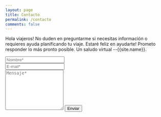 ```yaml
---
layout: page
title: Contacto
permalink: /contacto
comments: false
---
```


<form action="https://formspree.io/{{site.email}}" method="POST">    
<p class="mb-4">Hola viajeros! No duden en preguntarme si necesitas información o requieres ayuda planificando tu viaje. Estaré feliz en ayudarte! Prometo responder lo más pronto posible. Un saludo virtual --{{site.name}}. </p>
<div class="form-group row">
<div class="col-md-6">
<input class="form-control" type="text" name="name" placeholder="Nombre*" required>
</div>
<div class="col-md-6">
<input class="form-control" type="email" name="_replyto" placeholder="E-mail*" required>
</div>
</div>
<textarea rows="8" class="form-control mb-3" name="message" placeholder="Mensaje*" required></textarea>    
<input class="btn btn-dark" type="submit" value="Enviar">
</form>